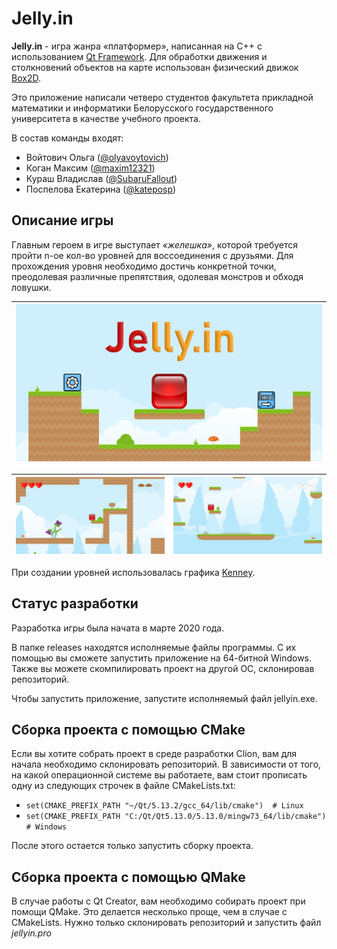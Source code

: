 # Jelly.in

**Jelly.in** - игра жанра «платформер», написанная на C++ с использованием
[Qt Framework](https://www.qt.io).
Для обработки движения и столкновений объектов на карте использован физический
движок [Box2D](https://box2d.org).

Это приложение написали четверо студентов факультета прикладной математики и
информатики Белорусского государственного университета в качестве учебного
проекта.

В состав команды входят:
* Войтович Ольга ([@olyavoytovich](https://github.com/olyavoytovich))
* Коган Максим ([@maxim12321](https://github.com/maxim12321))
* Кураш Владислав ([@SubaruFallout](https://github.com/SubaruFallout))
* Поспелова Екатерина ([@kateposp](https://github.com/kateposp))

## Описание игры
Главным героем в игре выступает *«желешка»*, которой требуется пройти n-ое 
кол-во уровней для воссоединения с друзьями. Для прохождения уровня необходимо 
достичь конкретной точки, преодолевая различные препятствия, одолевая монстров
и обходя ловушки.

| ![](images/previews/main_menu.png) |
| ---------------------------------- |

| ![](images/previews/gameplay1.jpg) | ![](images/previews/gameplay2.jpg) |
| ---------------------------------- | ---------------------------------- |

При создании уровней использовалась графика [Kenney](https://kenney.nl).

## Статус разработки
Разработка игры была начата в марте 2020 года.

В папке releases находятся исполняемые файлы программы. С их помощью вы
сможете запустить приложение на 64-битной Windows. Также вы можете
скомпилировать проект на другой ОС, склонировав репозиторий.

Чтобы запустить приложение, запустите исполняемый файл jellyin.exe.    

## Сборка проекта с помощью CMake
Если вы хотите собрать проект в среде разработки Clion, вам для начала
необходимо склонировать репозиторий.
В зависимости от того, на какой операционной системе вы работаете, вам стоит
 прописать одну из следующих строчек в файле CMakeLists.txt:
* `set(CMAKE_PREFIX_PATH "~/Qt/5.13.2/gcc_64/lib/cmake")  # Linux`
* `set(CMAKE_PREFIX_PATH "C:/Qt/Qt5.13.0/5.13.0/mingw73_64/lib/cmake") # Windows`

После этого остается только запустить сборку проекта.

## Сборка проекта с помощью QMake
В случае работы с Qt Creator, вам необходимо собирать проект при помощи QMake.
Это делается несколько проще, чем в случае с CMakeLists. Нужно только
склонировать репозиторий и запустить файл *jellyin.pro*
